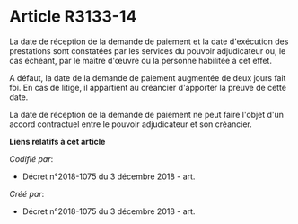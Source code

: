 # Article R3133-14

La date de réception de la demande de paiement et la date d'exécution des prestations sont constatées par les services du
pouvoir adjudicateur ou, le cas échéant, par le maître d'œuvre ou la personne habilitée à cet effet.

A défaut, la date de la demande de paiement augmentée de deux jours fait foi. En cas de litige, il appartient au créancier
d'apporter la preuve de cette date.

La date de réception de la demande de paiement ne peut faire l'objet d'un accord contractuel entre le pouvoir adjudicateur et
son créancier.

**Liens relatifs à cet article**

_Codifié par_:

  - Décret n°2018-1075 du 3 décembre 2018 - art.

_Créé par_:

  - Décret n°2018-1075 du 3 décembre 2018 - art.
